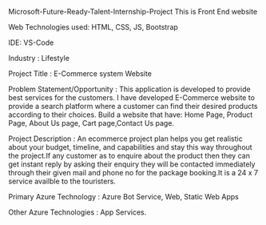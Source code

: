Microsoft-Future-Ready-Talent-Internship-Project This is Front End website

Web Technologies used: HTML, CSS, JS, Bootstrap

IDE: VS-Code

Industry : Lifestyle

Project Title : E-Commerce system Website

Problem Statement/Opportunity : This application is developed to provide best services for the customers. I have developed E-Commerce website to provide a search platform where a customer can find their desired products according to their choices. Build a website that have: Home Page, Product Page, About Us page, Cart page,Contact Us page.

Project Description : An ecommerce project plan helps you get realistic about your budget, timeline, and capabilities and stay this way throughout the project.If any customer as to enquire about the product then they can get instant reply by asking their enquiry they will be contacted immediately through their given mail and phone no for the package booking.It is a 24 x 7 service availble to the touristers.

Primary Azure Technology : Azure Bot Service, Web, Static Web Apps

Other Azure Technologies : App Services.

